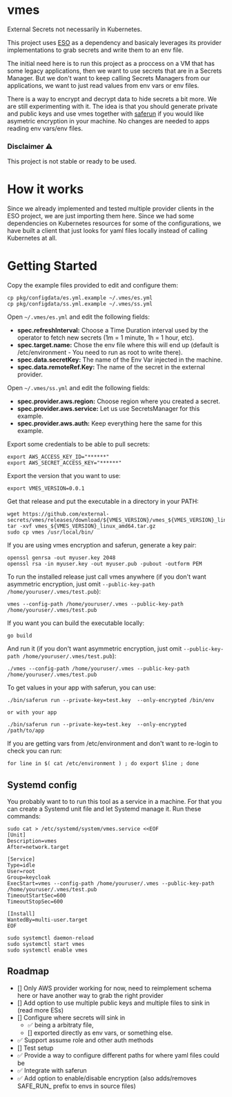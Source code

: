 # vmes

External Secrets not necessarily in Kubernetes.

This project uses [ESO](https://github.com/external-secrets/external-secrets) as a dependency and basicaly leverages its provider implementations to grab secrets and write them to an env file.

The initial need here is to run this project as a proccess on a VM that has some legacy applications, then we want to use secrets that are in a Secrets Manager. But we don't want to keep calling Secrets Managers from our applications, we want to just read values from env vars or env files.

There is a way to encrypt and decrypt data to hide secrets a bit more. We are still experimenting with it. The idea is that you should generate private and public keys and use vmes together with [saferun](https://github.com/ContainerSolutions/saferun) if you would like asymetric encryption in your machine. No changes are needed to apps reading env vars/env files.

### Disclaimer ⚠️

This project is not stable or ready to be used. 

# How it works

Since we already implemented and tested multiple provider clients in the ESO project, we are just importing them here. Since we had some dependencies on Kubernetes resources for some of the configurations, we have built a client that just looks for yaml files locally instead of calling Kubernetes at all.

# Getting Started

Copy the example files provided to edit and configure them:

```
cp pkg/configdata/es.yml.example ~/.vmes/es.yml
cp pkg/configdata/ss.yml.example ~/.vmes/ss.yml
```

Open `~/.vmes/es.yml` and edit the following fields:

- **spec.refreshInterval:** Choose a Time Duration interval used by the operator to fetch new secrets (1m = 1 minute, 1h = 1 hour, etc).
- **spec.target.name:** Chose the env file where this will end up (default is /etc/environment - You need to run as root to write there).
- **spec.data.secretKey:** The name of the Env Var injected in the machine.
- **spec.data.remoteRef.Key:** The name of the secret in the external provider.

Open `~/.vmes/ss.yml` and edit the following fields:

- **spec.provider.aws.region:** Choose region where you created a secret.
- **spec.provider.aws.service:** Let us use SecretsManager for this example.
- **spec.provider.aws.auth:** Keep everything here the same for this example.


Export some credentials to be able to pull secrets:

```
export AWS_ACCESS_KEY_ID="******"
export AWS_SECRET_ACCESS_KEY="******"
```

Export the version that you want to use:

```
export VMES_VERSION=0.0.1
```

Get that release and put the executable in a directory in your PATH:

```
wget https://github.com/external-secrets/vmes/releases/download/${VMES_VERSION}/vmes_${VMES_VERSION}_linux_amd64.tar.gz
tar -xvf vmes_${VMES_VERSION}_linux_amd64.tar.gz
sudo cp vmes /usr/local/bin/
```

If you are using vmes encryption and saferun, generate a key pair:

```
openssl genrsa -out myuser.key 2048
openssl rsa -in myuser.key -out myuser.pub -pubout -outform PEM
```

To run the installed release just call vmes anywhere (if you don't want asymmetric encryption, just omit `--public-key-path /home/youruser/.vmes/test.pub`):

```
vmes --config-path /home/youruser/.vmes --public-key-path /home/youruser/.vmes/test.pub
```

If you want you can build the executable locally:

```
go build
```

And run it (if you don't want asymmetric encryption, just omit `--public-key-path /home/youruser/.vmes/test.pub`):

```
./vmes --config-path /home/youruser/.vmes --public-key-path /home/youruser/.vmes/test.pub
```

To get values in your app with saferun, you can use:

```
./bin/saferun run --private-key=test.key  --only-encrypted /bin/env

or with your app

./bin/saferun run --private-key=test.key  --only-encrypted /path/to/app
```

If you are getting vars from /etc/environment and don't want to re-login to check you can run:

```
for line in $( cat /etc/environment ) ; do export $line ; done
```

## Systemd config

You probably want to to run this tool as a service in a machine. For that you can create a Systemd unit file and let Systemd manage it. Run these commands:

```
sudo cat > /etc/systemd/system/vmes.service <<EOF
[Unit]
Description=vmes
After=network.target

[Service]
Type=idle
User=root
Group=keycloak
ExecStart=vmes --config-path /home/youruser/.vmes --public-key-path /home/youruser/.vmes/test.pub
TimeoutStartSec=600
TimeoutStopSec=600

[Install]
WantedBy=multi-user.target
EOF

sudo systemctl daemon-reload
sudo systemctl start vmes
sudo systemctl enable vmes
```

## Roadmap

- [] Only AWS provider working for now, need to reimplement schema here or have another way to grab the right provider
- [] Add option to use multiple public keys and multiple files to sink in (read more ESs)
- [] Configure where secrets will sink in
    - ✅ being a arbitraty file, 
    - [] exported directly as env vars, or something else.
- ✅ Support assume role and other auth methods
- [] Test setup
- ✅ Provide a way to configure different paths for where yaml files could be
- ✅ Integrate with saferun
- ✅ Add option to enable/disable encryption (also adds/removes SAFE_RUN_ prefix to envs in source files)
